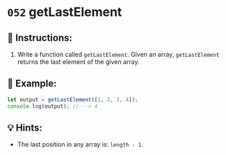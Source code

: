# `052` getLastElement

## 📝 Instructions:

1. Write a function called `getLastElement`. Given an array, `getLastElement` returns the last element of the given array.

## 📎 Example:

```Javascript
let output = getLastElement([1, 2, 3, 4]);
console.log(output); // --> 4
```

## 💡 Hints:

+ The last position in any array is: `length - 1`.
